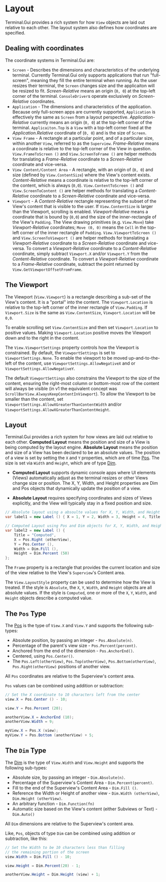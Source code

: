 # Layout

Terminal.Gui provides a rich system for how `View` objects are laid out relative to each other. The layout system also defines how coordinates are specified.

## Dealing with coordinates

The coordinate systems in Terminal.Gui are:

* `Screen` - Describes the dimensions and characteristics of the underlying terminal. Currently Terminal.Gui only supports applications that run "full-screen", meaning they fill the entire terminal when running. As the user resizes their terminal, the `Screen` changes size and the applicaiton will be resized to fit. *Screen-Relative* means an origin (`0, 0`) at the top-left corner of the terminal. `ConsoleDriver`s operate exclusively on *Screen-Relative* coordinates.
* `Application` - The dimensions and characteristics of the application. Because only full-screen apps are currently supported, `Application` is effectively the same as `Screen` from a layout perspective. *Application-Relative* currently means an origin (`0, 0`) at the top-left corner of the terminal. `Applicaiton.Top` is a `View` with a top-left corner fixed at the *Application.Relative* coordinate of (`0, 0`) and is the size of `Screen`.
* `View Frame` - A rectangle at a particular point, and of a particular size, within another `View`, referred to as the `Superview`. *Frame-Relative* means a coordinate is relative to the top-left corner of the View in question. `View.FrameToScreen ()` and `View.ScreenToFrame ()` are helper methods for translating a *Frame-Relative* coordinate to a *Screen-Relative* coordinate and vice-versa.
* `View Content/Content Area` - A rectangle, with an origin of (`0, 0`) and size (defined by `View.ContentSize`) where the View's content exists. *Content-Relative* means a coordinate is relative to the top-left corner of the content, which is always (`0,0`). `View.ContentToScreen ()` and `View.ScreenToContent ()` are helper methods for translating a *Content-Relative* coordinate to a *Screen-Relative* coordinate and vice-versa.
* `Viewport` - A *Content-Relative* rectangle representing the subset of the View's content that is visible to the user. If `View.ContentSize` is larger than the Viewport, scrolling is enabled. *Viewport-Relative* means a coordinate that is bound by (`0,0`) and the size of the inner-rectangle of the View's `Padding`. The View drawing primitives (e.g. `View.Move`) take *Viewport-Relative* coordinates; `Move (0, 0)` means the `Cell` in the top-left corner of the inner rectangle of `Padding`. `View.ViewportToScreen ()` and `View.ScreenToViewport ()` are helper methods for translating a *Viewport-Relative* coordinate to a *Screen-Relative* coordinate and vice-versa. To convert a *Viewport-Relative* coordinate to a *Content-Relative* coordinate, simply subtract `Viewport.X` and/or `Viewport.Y` from the *Content-Relative* coordinate. To convert a *Viewport-Relative* coordinate to a *Frame-Relative* coordinate, subtract the point returned by `View.GetViewportOffsetFromFrame`.

## The Viewport

The Viewport (`View.Viewport`) is a rectangle describing a sub-set of the View's content. It is a "portal" into the content. The `Viewport.Location` is relative to the top-left corner of the inner rectangle of `View.Padding`. If `Viewport.Size` is the same as `View.ContentSize`, `Viewport.Location` will be `0,0`. 

To enable scrolling set `View.ContentSize` and then set `Viewport.Location` to positive values. Making `Viewport.Location` positive moves the Viewport down and to the right in the content. 

The `View.ViewportSettings` property controls how the Viewport is constrained. By default, the `ViewportSettings` is set to `ViewportSettings.None`. To enable the viewport to be moved up-and-to-the-left of the content, use `ViewportSettings.AllowNegativeX` and or `ViewportSettings.AllowNegativeY`. 

The default `ViewportSettings` also constrains the Viewport to the size of the content, ensuring the right-most column or bottom-most row of the content will always be visible (in v1 the equivalent concept was `ScrollBarView.AlwaysKeepContentInViewport`). To allow the Viewport to be smaller than the content, set `ViewportSettings.AllowXGreaterThanContentWidth` and/or `ViewportSettings.AllowXGreaterThanContentHeight`.

## Layout

Terminal.Gui provides a rich system for how views are laid out relative to each other. **Computed Layout** means the position and size of a View is being computed by the layout engine. **Absolute Layout** means the position and size of a View has been declared to be an absolute values. The position of a view is set by setting the `X` and `Y` properties, which are of time [Pos](~/api/Terminal.Gui.Pos.yml). The size is set via `Width` and `Height`, which are of type [Dim](~/api/Terminal.Gui.Dim.yml).

* **Computed Layout** supports dynamic console apps where UI elements (Views) automatically adjust as the terminal resizes or other Views change size or position. The X, Y, Width, and Height properties are Dim and Pos objects that dynamically update the position of a view.

* **Absolute Layout** requires specifying coordinates and sizes of Views explicitly, and the View will typically stay in a fixed position and size.

```cs
// Absolute layout using a absoulte values for X, Y, Width, and Height
var label1 = new Label () { X = 1, Y = 2, Width = 3, Height = 4, Title = "Absolute")

// Computed Layout using Pos and Dim objects for X, Y, Width, and Height
var label2 = new Label () {
    Title = "Computed",
    X = Pos.Right (otherView),
    Y = Pos.Center (),
    Width = Dim.Fill (),
    Height = Dim.Percent (50)
};

```

The `Frame` property is a rectangle that provides the current location and size of the view relative to the View's `Superview`'s Content area. 

The `View.LayoutStyle` property can be used to determine how the View is treated. If the style is `Absolute`, the `X`, `Y`, `Width`, and `Height` objects are all absolute values. If the style is `Computed`, one or more of the `X`, `Y`, `Width`, and `Height` objects describe a computed value.

## The `Pos` Type

The [Pos](~/api/Terminal.Gui.Pos.yml) is the type of `View.X` and `View.Y` and supports the following sub-types:

* Absolute position, by passing an integer - `Pos.Absolute(n)`.
* Percentage of the parent's view size - `Pos.Percent(percent)`.
* Anchored from the end of the dimension - `Pos.AnchorEnd()`.
* Centered, using `Pos.Center()`.
* The `Pos.Left(otherView)`, `Pos.Top(otherView)`, `Pos.Bottom(otherView)`, `Pos.Right(otherView)` positions of another view.

All `Pos` coordinates are relative to the Superview's content area.

`Pos` values can be combined using addition or subtraction:

```cs
// Set the X coordinate to 10 characters left from the center
view.X = Pos.Center () - 10;

view.Y = Pos.Percent (20);

anotherView.X = AnchorEnd (10);
anotherView.Width = 9;

myView.X = Pos.X (view);
myView.Y = Pos.Bottom (anotherView) + 5;
```
## The `Dim` Type

The [Dim](~/api/Terminal.Gui.Dim.yml) is the type of `View.Width` and `View.Height` and supports the following sub-types:

* Absolute size, by passing an integer - `Dim.Absolute(n)`.
* Percentage of the Superview's Content Area  - `Dim.Percent(percent)`.
* Fill to the end of the Superview's Content Area - `Dim.Fill ()`.
* Reference the Width or Height of another view - `Dim.Width (otherView)`, `Dim.Height (otherView)`.
* An arbitrary function - `Dim.Function(fn)`
* Automatic size based on the View's content (either Subviews or Text) - `Dim.Auto()`

All `Dim` dimensions are relative to the Superview's content area.

Like, `Pos`, objects of type `Dim` can be combined using addition or subtraction, like this:

```cs
// Set the Width to be 10 characters less than filling 
// the remaining portion of the screen
view.Width = Dim.Fill () - 10;

view.Height = Dim.Percent(20) - 1;

anotherView.Height = Dim.Height (view) + 1;
```
